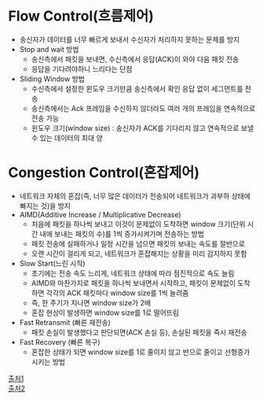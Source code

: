 # Flow Control(흐름제어)
- 송신자가 데이터를 너무 빠르게 보내서 수신자가 처리하지 못하는 문제를 방지
- Stop and wait 방법
    - 송신측에서 패킷을 보내면, 수신측에서 응답(ACK)이 와야 다음 패킷 전송
    - 응답을 기다려야하니 느리다는 단점
- Sliding Window 방법
    - 수신측에서 설정한 윈도우 크기만큼 송신측에서 확인 응답 없이 세그먼트를 전송
    - 송신측에서는 Ack 프레임을 수신하지 않더라도 여러 개의 프레임을 연속적으로 전송 가능
    - 윈도우 크기(window size) : 송신자가 ACK를 기다리지 않고 연속적으로 보낼 수 있는 데이터의 최대 양

# Congestion Control(혼잡제어)
- 네트워크 자체의 혼잡(즉, 너무 많은 데이터가 전송되어 네트워크가 과부하 상태에 빠지는 것)을 방지
- AIMD(Additive Increase / Multiplicative Decrease)
    - 처음에 패킷을 하나씩 보내고 이것이 문제없이 도착하면 window 크기(단위 시간 내에 보내는 패킷의 수)를 1씩 증가시켜가며 전송하는 방법
    - 패킷 전송에 실패하거나 일정 시간을 넘으면 패킷의 보내는 속도를 절반으로
    - 오랜 시간이 걸리게 되고, 네트워크가 혼잡해지는 상황을 미리 감지하지 못함
- Slow Start(느린 시작)
    - 초기에는 전송 속도 느리게, 네트워크 상태에 따라 점진적으로 속도 늘림
    - AIMD와 마찬가지로 패킷을 하나씩 보내면서 시작하고, 패킷이 문제없이 도착하면 각각의 ACK 패킷마다 window size를 1씩 늘려줌
    - 즉, 한 주기가 지나면 window size가 2배
    - 혼잡 현상이 발생하면 window size를 1로 떨어뜨림
- Fast Retransmit (빠른 재전송)
    - 패킷 손실이 발생했다고 판단되면(ACK 손실 등), 손실된 패킷을 즉시 재전송
- Fast Recovery (빠른 복구)
    - 혼잡한 상태가 되면 window size를 1로 줄이지 않고 반으로 줄이고 선형증가시키는 방법
          
           

       
         
[출처1](https://land-turtler.tistory.com/154)         
[출처2](https://github.com/gyoogle/tech-interview-for-developer/blob/master/Computer%20Science/Network/TCP%20(%ED%9D%90%EB%A6%84%EC%A0%9C%EC%96%B4%ED%98%BC%EC%9E%A1%EC%A0%9C%EC%96%B4).md)
